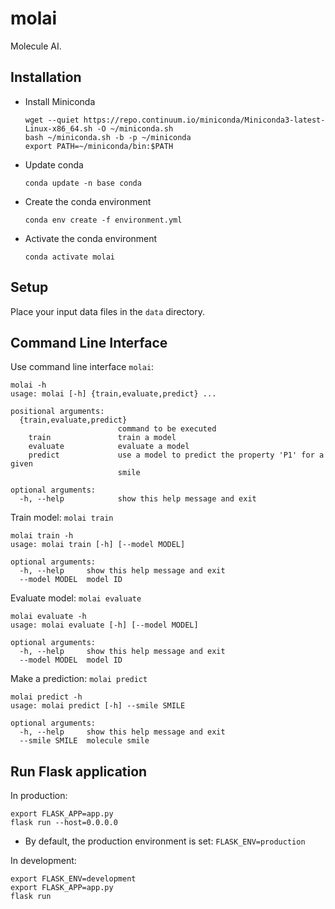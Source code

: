 # molai

Molecule AI.


## Installation

- Install Miniconda
  ```shell
  wget --quiet https://repo.continuum.io/miniconda/Miniconda3-latest-Linux-x86_64.sh -O ~/miniconda.sh
  bash ~/miniconda.sh -b -p ~/miniconda
  export PATH=~/miniconda/bin:$PATH
  ```

- Update conda
  ```shell
  conda update -n base conda
  ```

- Create the conda environment
  ```shell
  conda env create -f environment.yml
  ```

- Activate the conda environment
  ```shell
  conda activate molai
  ```


## Setup

Place your input data files in the `data` directory.


## Command Line Interface

Use command line interface `molai`:
```shell
molai -h
usage: molai [-h] {train,evaluate,predict} ...

positional arguments:
  {train,evaluate,predict}
                        command to be executed
    train               train a model
    evaluate            evaluate a model
    predict             use a model to predict the property 'P1' for a given
                        smile

optional arguments:
  -h, --help            show this help message and exit

```

Train model: `molai train`
```shell
molai train -h
usage: molai train [-h] [--model MODEL]

optional arguments:
  -h, --help     show this help message and exit
  --model MODEL  model ID
```

Evaluate model: `molai evaluate`
```shell
molai evaluate -h
usage: molai evaluate [-h] [--model MODEL]

optional arguments:
  -h, --help     show this help message and exit
  --model MODEL  model ID
```

Make a prediction: `molai predict`
```shell
molai predict -h
usage: molai predict [-h] --smile SMILE

optional arguments:
  -h, --help     show this help message and exit
  --smile SMILE  molecule smile
```


## Run Flask application

In production:
```shell
export FLASK_APP=app.py
flask run --host=0.0.0.0
```
- By default, the production environment is set: `FLASK_ENV=production`

In development:
```shell
export FLASK_ENV=development
export FLASK_APP=app.py
flask run
```
